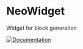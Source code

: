 # NeoWidget
Widget for block generation


[![Documentation](https://img.shields.io/badge/Документация-Открыть-blue?style=for-the-badge)](https://docs.google.com/document/d/1eSbVgRp_29Nlk2ECWJS8QywrMLxEyklw3FviR1QXUa4/edit?tab=t.0)


